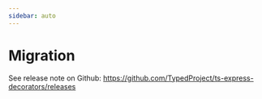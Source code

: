 ```yaml
---
sidebar: auto
---
```

# Migration

See release note on Github: https://github.com/TypedProject/ts-express-decorators/releases

